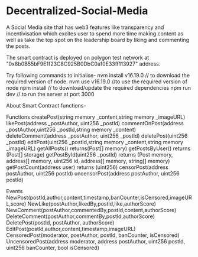 # Decentralized-Social-Media

A Social Media site that has web3 features like transparency and incentivisation which excites user to spend more time making content as well as take the top spot on the leadership board by liking and commenting the posts.

The smart contract is deployed on polygon test network at "0x8b0B55bF9E1f23C8C925B0DbC0a10E33ff113927" address.

Try following commands to initialise-
nvm install v16.19.0 // to download the required version of node.
nvm use v16.19.0 //to use the required version of node
npm install // to download/update the required dependencies
npm run dev // to run the server at port 3000

About Smart Contract functions-

Functions 
 createPost(string memory _content,string memory _imageURL) 
 likePost(address _postAuthor, uint256 _postId)
 commentOnPost(address _postAuthor,uint256 _postId,string memory _content) 
 deleteComment(address _postAuthor, uint256 _postId)
 deletePost(uint256 _postId)
 editPost(uint256 _postId,string memory _content,string memory _imageURL)
 getAllPosts() returns(Post[] memory)
 getPostsByUser() returns (Post[] storage)
 getPostById(uint256 _postId) returns (Post memory, address[] memory, uint256 id, address[] memory, string[] memory)
 getPostCount(address user) returns (uint256)
 censorPost(address postAuthor, uint256 postId)
 uncensorPost(address postAuthor, uint256 postId)

Events
 NewPost(postId,author,content,timestamp,banCounter,isCensored,imageURL,score)
 NewLike(postAuthor,likedBy,postId,like,authorScore)
 NewComment(postAuthor,commentedBy,postId,content,authorScore)
 DeleteComment(postAuthor,commentBy,postId,authorScore)
 DeletePost(postId, postAuthor, authorScore)
 EditPost(postId,author,content,timestamp,imageURL)
 CensoredPost(moderator, postAuthor, postld, banCounter, isCensored)
 UncensoredPost(address moderator, address postAuthor, uint256 postld, uint256 banCounter, bool isCensored)

